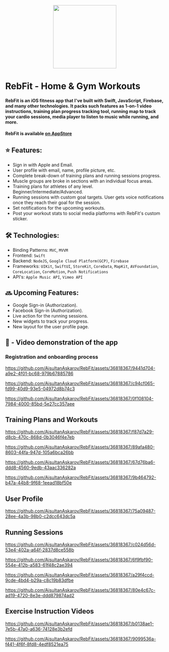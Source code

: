 <p align="center">
<img src=https://github.com/AisultanAskarov/RebFit/assets/36818367/f30ede80-9c29-4743-953f-e7c734aa804c width="200" height="200">
</p>

# RebFit - Home & Gym Workouts

#### RebFit is an iOS fitness app that I've built with Swift, JavaScript, Firebase, and many other technologies. It packs such features as 1-on-1 video instructions, training plan progress tracking tool, running map to track your cardio sessions, media player to listen to music while running, and more.

#### RebFit is available [on AppStore](https://apps.apple.com/us/app/rebfit-home-gym-workouts/id6443868811)

## ⭐️ Features:

* Sign in with Apple and Email.
* User profile with email, name, profile picture, etc.
* Complete break-down of training plans and running sessions progress.
* Muscle groups are broke in sections with an individual focus areas.
* Training plans for athletes of any level. Beginner/Intermediate/Advanced.
* Running sessions with custom goal targets. User gets voice notifications once they reach their goal for the session.
* Set notifications for the upcoming workouts.
* Post your workout stats to social media platforms with RebFit's custom sticker.

## 🛠️ Technologies:

* Binding Patterns: `MVC`, `MVVM`
* Frontend: `Swift`
* Backend: `NodeJS`, `Google Cloud Platform(GCP)`, `Firebase`
* Frameworks: `UIKit`, `SwiftUI`, `StoreKit`, `CoreData`, `MapKit`, `AVFoundation`, `CoreLocation`, `CoreMotion`, `Push Notifications`
* API's: `Apple Music API`, `Vimeo API`

## 🔜 Upcoming Features:

- Google Sign-in (Authorization).
- Facebook Sign-in (Authorization).
- Live action for the running sessions.
- New widgets to track your progress.
- New layout for the user profile page.
  
## 📸 - Video demonstration of the app
  
### Registration and onboarding process

https://github.com/AisultanAskarov/RebFit/assets/36818367/9441d704-a9e2-4f01-bc68-979b67885786

https://github.com/AisultanAskarov/RebFit/assets/36818367/c94cf065-fd99-40d9-93e5-04972d8b74c3

https://github.com/AisultanAskarov/RebFit/assets/36818367/0f108104-7984-4000-85bd-5e27cc357aee

## Training Plans and Workouts

https://github.com/AisultanAskarov/RebFit/assets/36818367/f87d7a29-d8cb-470c-868d-0b3046f4e7eb

https://github.com/AisultanAskarov/RebFit/assets/36818367/89afa480-8603-44fa-947d-105a6bca26bb

https://github.com/AisultanAskarov/RebFit/assets/36818367/67d76ba6-ddd8-4560-9edb-43aac336282a

https://github.com/AisultanAskarov/RebFit/assets/36818367/9b464792-b47a-44b8-9f68-1eead18bf50e

## User Profile

https://github.com/AisultanAskarov/RebFit/assets/36818367/75a09487-28ee-4a3b-98b0-c2dcc643dc5a

## Running Sessions

https://github.com/AisultanAskarov/RebFit/assets/36818367/c024d56d-53e4-402a-a64f-2837d8ce558b

https://github.com/AisultanAskarov/RebFit/assets/36818367/6f9fbf90-554e-412b-a583-61f48c2ae394

https://github.com/AisultanAskarov/RebFit/assets/36818367/a29f4ccd-9cde-4bd4-b29a-c8c19b83dfbe

https://github.com/AisultanAskarov/RebFit/assets/36818367/80e4c67c-ad19-4720-8e3e-ddd879874ad2

## Exercise Instruction Videos

https://github.com/AisultanAskarov/RebFit/assets/36818367/b0138ae1-7e5b-47a0-a636-74128e3b2efd

https://github.com/AisultanAskarov/RebFit/assets/36818367/9099536a-f441-4f6f-8fd8-4edf8521ea75













